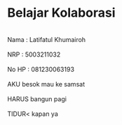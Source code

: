 # Belajar Kolaborasi

<br>Nama  : Latifatul Khumairoh<br>
<br>NRP   : 5003211032<br>
<br>No HP : 081230063193<br>
<br>AKU besok mau ke samsat<br>
<br>HARUS bangun pagi<br>
<br>TIDUR< kapan ya<br>
